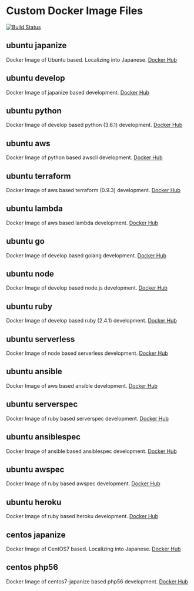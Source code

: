 # Custom Docker Image Files
[![Build Status](https://travis-ci.org/Ricordanza/Dockerfiles.svg?branch=master)](https://travis-ci.org/Ricordanza/Dockerfiles)
## ubuntu japanize
Docker Image of Ubuntu based.
Localizing into Japanese.
[Docker Hub](https://hub.docker.com/r/ricordanza/japanize/)
## ubuntu develop
Docker Image of japanize based development.
[Docker Hub](https://hub.docker.com/r/ricordanza/develop/)
## ubuntu python
Docker Image of develop based python (3.6.1) development.
[Docker Hub](https://hub.docker.com/r/ricordanza/python/)
## ubuntu aws
Docker Image of python based awscli development.
[Docker Hub](https://hub.docker.com/r/ricordanza/aws/)
## ubuntu terraform
Docker Image of aws based terraform (0.9.3) development.
[Docker Hub](https://hub.docker.com/r/ricordanza/lambda/)
## ubuntu lambda
Docker Image of aws based lambda development.
[Docker Hub](https://hub.docker.com/r/ricordanza/lambda/)
## ubuntu go
Docker Image of develop based golang development.
[Docker Hub](https://hub.docker.com/r/ricordanza/go/)
## ubuntu node
Docker Image of develop based node.js development.
[Docker Hub](https://hub.docker.com/r/ricordanza/node/)
## ubuntu ruby
Docker Image of develop based ruby (2.4.1) development.
[Docker Hub](https://hub.docker.com/r/ricordanza/ruby/)
## ubuntu serverless
Docker Image of node based serverless development.
[Docker Hub](https://hub.docker.com/r/ricordanza/serverless/)
## ubuntu ansible
Docker Image of aws based ansible development.
[Docker Hub](https://hub.docker.com/r/ricordanza/ansible/)
## ubuntu serverspec
Docker Image of ruby based serverspec development.
[Docker Hub](https://hub.docker.com/r/ricordanza/serverspec/)
## ubuntu ansiblespec
Docker Image of ansible based ansiblespec development.
[Docker Hub](https://hub.docker.com/r/ricordanza/ansiblespec/)
## ubuntu awspec
Docker Image of ruby based awspec development.
[Docker Hub](https://hub.docker.com/r/ricordanza/awspec/)
## ubuntu heroku
Docker Image of ruby based heroku development.
[Docker Hub](https://hub.docker.com/r/ricordanza/heroku/)
## centos japanize
Docker Image of CentOS7 based. Localizing into Japanese.
[Docker Hub](https://hub.docker.com/r/ricordanza/centos7-japanize/)
## centos php56
Docker Image of centos7-japanize based php56 development.
[Docker Hub](https://hub.docker.com/r/ricordanza/centos7-php56/)
